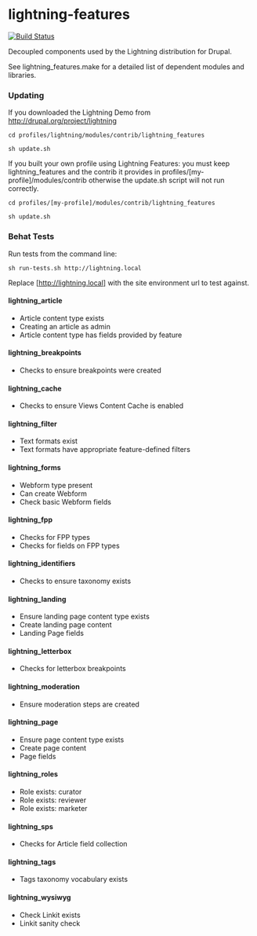 lightning-features
==================
[![Build Status](https://travis-ci.org/acquia/lightning-features.svg?branch=7.x-1.x)](https://travis-ci.org/acquia/lightning-features)

Decoupled components used by the Lightning distribution for Drupal.

See lightning_features.make for a detailed list of dependent modules and libraries.

### Updating
If you downloaded the Lightning Demo from http://drupal.org/project/lightning

`cd profiles/lightning/modules/contrib/lightning_features`

`sh update.sh`

If you built your own profile using Lightning Features: you must keep lightning_features and the contrib it provides in profiles/[my-profile]/modules/contrib otherwise the update.sh script will not run correctly.

`cd profiles/[my-profile]/modules/contrib/lightning_features`

`sh update.sh`

### Behat Tests

Run tests from the command line:

`sh run-tests.sh http://lightning.local`

Replace [http://lightning.local] with the site environment url to test against.

#### lightning_article

* Article content type exists
* Creating an article as admin
* Article content type has fields provided by feature

#### lightning_breakpoints

* Checks to ensure breakpoints were created

#### lightning_cache

* Checks to ensure Views Content Cache is enabled

#### lightning_filter

* Text formats exist
* Text formats have appropriate feature-defined filters

#### lightning_forms

* Webform type present
* Can create Webform
* Check basic Webform fields

#### lightning_fpp

* Checks for FPP types
* Checks for fields on FPP types

#### lightning_identifiers

* Checks to ensure taxonomy exists

#### lightning_landing

* Ensure landing page content type exists
* Create landing page content
* Landing Page fields

#### lightning_letterbox

* Checks for letterbox breakpoints

#### lightning_moderation

* Ensure moderation steps are created

#### lightning_page

* Ensure page content type exists
* Create page content
* Page fields

#### lightning_roles

* Role exists: curator
* Role exists: reviewer
* Role exists: marketer

#### lightning_sps

* Checks for Article field collection

#### lightning_tags
* Tags taxonomy vocabulary exists

#### lightning_wysiwyg

* Check Linkit exists
* Linkit sanity check
